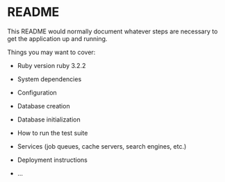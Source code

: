 # README

This README would normally document whatever steps are necessary to get the
application up and running.

Things you may want to cover:

* Ruby version
  ruby 3.2.2
* System dependencies
  
* Configuration

* Database creation

* Database initialization

* How to run the test suite

* Services (job queues, cache servers, search engines, etc.)

* Deployment instructions

* ...
